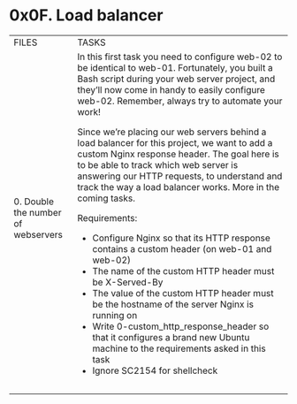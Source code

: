 <h1>0x0F. Load balancer</h1>
<table>
<tr>
<td>FILES</td><td> TASKS</td></tr>
<td> 0. Double the number of webservers </td>
<td> In this first task you need to configure web-02 to be identical to web-01. Fortunately, you built a Bash script during your web server project, and they’ll now come in handy to easily configure web-02. Remember, always try to automate your work!

Since we’re placing our web servers behind a load balancer for this project, we want to add a custom Nginx response header. The goal here is to be able to track which web server is answering our HTTP requests, to understand and track the way a load balancer works. More in the coming tasks.

Requirements:

- Configure Nginx so that its HTTP response contains a custom header (on web-01 and web-02)
- The name of the custom HTTP header must be X-Served-By
- The value of the custom HTTP header must be the hostname of the server Nginx is running on
- Write 0-custom_http_response_header so that it configures a brand new Ubuntu machine to the requirements asked in this task
- Ignore SC2154 for shellcheck</td></tr>
<tr>
<td></td>
<td></td>
</tr>
<tr>
<td></td>
<td></td>
</tr>
</table>
